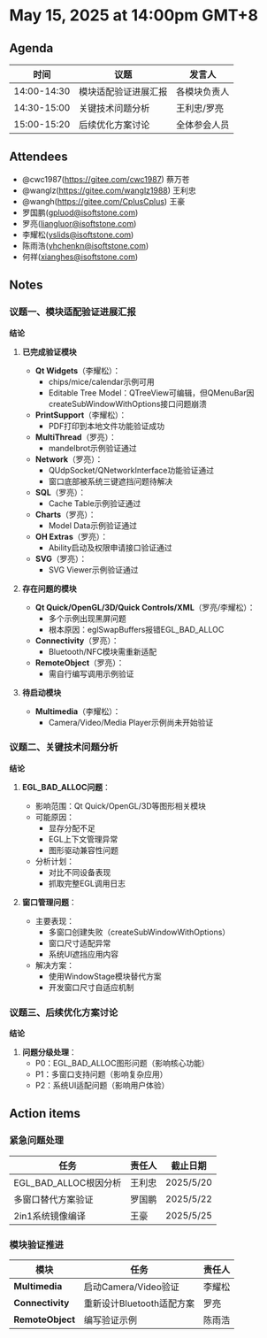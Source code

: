 # May 15, 2025 at 14:00pm GMT+8

## Agenda
| 时间 | 议题 | 发言人 |
|--|--|--|
| 14:00-14:30 | 模块适配验证进展汇报 | 各模块负责人 |
| 14:30-15:00 | 关键技术问题分析 | 王利忠/罗亮 |
| 15:00-15:20 | 后续优化方案讨论 | 全体参会人员 |

## Attendees
- @cwc1987(https://gitee.com/cwc1987) 蔡万苍
- @wanglz(https://gitee.com/wanglz1988) 王利忠
- @wangh(https://gitee.com/CplusCplus) 王豪
- 罗国鹏(gpluod@isoftstone.com)
- 罗亮(liangluor@isoftstone.com)
- 李耀松(yslids@isoftstone.com)
- 陈雨浩(yhchenkn@isoftstone.com)
- 何祥(xianghes@isoftstone.com)

## Notes

### 议题一、模块适配验证进展汇报

**结论**
1. **已完成验证模块**
   - **Qt Widgets**（李耀松）：
     - chips/mice/calendar示例可用
     - Editable Tree Model：QTreeView可编辑，但QMenuBar因createSubWindowWithOptions接口问题崩溃
   - **PrintSupport**（李耀松）：
     - PDF打印到本地文件功能验证成功
   - **MultiThread**（罗亮）：
     - mandelbrot示例验证通过
   - **Network**（罗亮）：
     - QUdpSocket/QNetworkInterface功能验证通过
     - 窗口底部被系统三键遮挡问题待解决
   - **SQL**（罗亮）：
     - Cache Table示例验证通过
   - **Charts**（罗亮）：
     - Model Data示例验证通过
   - **OH Extras**（罗亮）：
     - Ability启动及权限申请接口验证通过
   - **SVG**（罗亮）：
     - SVG Viewer示例验证通过

2. **存在问题的模块**
   - **Qt Quick/OpenGL/3D/Quick Controls/XML**（罗亮/李耀松）：
     - 多个示例出现黑屏问题
     - 根本原因：eglSwapBuffers报错EGL_BAD_ALLOC
   - **Connectivity**（罗亮）：
     - Bluetooth/NFC模块需重新适配
   - **RemoteObject**（罗亮）：
     - 需自行编写调用示例验证

3. **待启动模块**
   - **Multimedia**（李耀松）：
     - Camera/Video/Media Player示例尚未开始验证

### 议题二、关键技术问题分析

**结论**
1. **EGL_BAD_ALLOC问题**：
   - 影响范围：Qt Quick/OpenGL/3D等图形相关模块
   - 可能原因：
     - 显存分配不足
     - EGL上下文管理异常
     - 图形驱动兼容性问题
   - 分析计划：
     - 对比不同设备表现
     - 抓取完整EGL调用日志

2. **窗口管理问题**：
   - 主要表现：
     - 多窗口创建失败（createSubWindowWithOptions）
     - 窗口尺寸适配异常
     - 系统UI遮挡应用内容
   - 解决方案：
     - 使用WindowStage模块替代方案
     - 开发窗口尺寸自适应机制

### 议题三、后续优化方案讨论

**结论**
1. **问题分级处理**：
   - P0：EGL_BAD_ALLOC图形问题（影响核心功能）
   - P1：多窗口支持问题（影响复杂应用）
   - P2：系统UI适配问题（影响用户体验）

## Action items
### 紧急问题处理
| 任务 | 责任人 | 截止日期 |
|--|--|--|
| EGL_BAD_ALLOC根因分析 | 王利忠 | 2025/5/20 |
| 多窗口替代方案验证 | 罗国鹏 | 2025/5/22 |
| 2in1系统镜像编译 | 王豪 | 2025/5/25 |

### 模块验证推进
| 模块 | 任务 | 责任人 |
|--|--|--|
| **Multimedia** | 启动Camera/Video验证 | 李耀松 |
| **Connectivity** | 重新设计Bluetooth适配方案 | 罗亮 |
| **RemoteObject** | 编写验证示例 | 陈雨浩 |